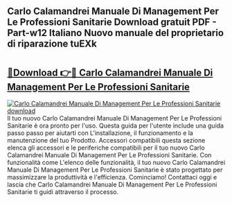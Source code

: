 ## Carlo Calamandrei Manuale Di Management Per Le Professioni Sanitarie Download gratuit PDF - Part-w12 Italiano Nuovo manuale del proprietario di riparazione tuEXk

# <h2><a href="http://dfcyzi.blite.top/?on=Carlo+Calamandrei+Manuale+Di+Management+Per+Le+Professioni+Sanitarie">🔗Download 👉🔴 Carlo Calamandrei Manuale Di Management Per Le Professioni Sanitarie</a></h2>

[![Carlo Calamandrei Manuale Di Management Per Le Professioni Sanitarie download](https://i.imgur.com/lujVjoI.png)](http://dfcyzi.blite.top/?on=Carlo+Calamandrei+Manuale+Di+Management+Per+Le+Professioni+Sanitarie)
Il tuo nuovo Carlo Calamandrei Manuale Di Management Per Le Professioni Sanitarie è ora pronto per l'uso. Questa guida per l'utente include una guida passo passo per aiutarti con L'installazione, il funzionamento e la manutenzione del tuo Prodotto. Accessori compatibili questa sezione elenca gli accessori e le periferiche compatibili per il tuo nuovo Carlo Calamandrei Manuale Di Management Per Le Professioni Sanitarie. Con funzionalità come L'elenco delle funzionalità, il tuo nuovo Carlo Calamandrei Manuale Di Management Per Le Professioni Sanitarie è stato progettato per massimizzare la produttività e l'efficienza. Cominciamo! Contattaci oggi e lascia che Carlo Calamandrei Manuale Di Management Per Le Professioni Sanitarie ti guidi attraverso il processo.
